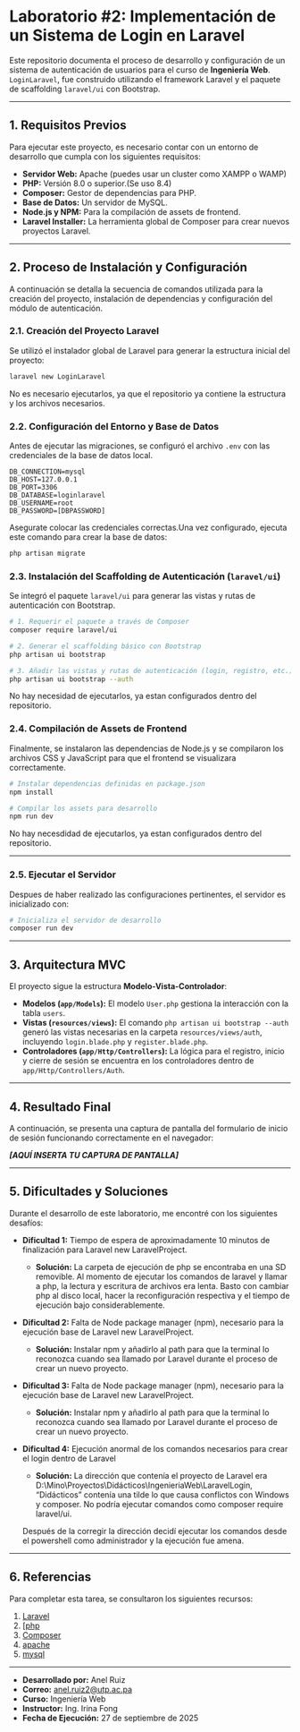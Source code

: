 
# Laboratorio #2: Implementación de un Sistema de Login en Laravel

Este repositorio documenta el proceso de desarrollo y configuración de un sistema de autenticación de usuarios para el curso de **Ingeniería Web**. `LoginLaravel`, fue construido utilizando el framework Laravel y el paquete de scaffolding `laravel/ui` con Bootstrap.

---

## 1. Requisitos Previos

Para ejecutar este proyecto, es necesario contar con un entorno de desarrollo que cumpla con los siguientes requisitos:

*   **Servidor Web:** Apache (puedes usar un cluster como XAMPP o WAMP)
*   **PHP:** Versión 8.0 o superior.(Se uso 8.4)
*   **Composer:** Gestor de dependencias para PHP.
*   **Base de Datos:** Un servidor de MySQL.
*   **Node.js y NPM:** Para la compilación de assets de frontend.
*   **Laravel Installer:** La herramienta global de Composer para crear nuevos proyectos Laravel.

---

## 2. Proceso de Instalación y Configuración

A continuación se detalla la secuencia de comandos utilizada para la creación del proyecto, instalación de dependencias y configuración del módulo de autenticación.

### 2.1. Creación del Proyecto Laravel

Se utilizó el instalador global de Laravel para generar la estructura inicial del proyecto:

```bash
laravel new LoginLaravel
```

No es necesario ejecutarlos, ya que el repositorio ya contiene la estructura y los archivos necesarios.

### 2.2. Configuración del Entorno y Base de Datos

Antes de ejecutar las migraciones, se configuró el archivo `.env` con las credenciales de la base de datos local.

```dotenv
DB_CONNECTION=mysql
DB_HOST=127.0.0.1
DB_PORT=3306
DB_DATABASE=loginlaravel
DB_USERNAME=root
DB_PASSWORD=[DBPASSWORD]
```
Asegurate colocar las credenciales correctas.Una vez configurado, ejecuta este comando para crear la base de datos:

```bash
php artisan migrate
```

### 2.3. Instalación del Scaffolding de Autenticación (`laravel/ui`)

Se integró el paquete `laravel/ui` para generar las vistas y rutas de autenticación con Bootstrap.


```bash
# 1. Requerir el paquete a través de Composer
composer require laravel/ui

# 2. Generar el scaffolding básico con Bootstrap
php artisan ui bootstrap

# 3. Añadir las vistas y rutas de autenticación (login, registro, etc.)
php artisan ui bootstrap --auth
```
No hay necesidad de ejecutarlos, ya estan configurados dentro del repositorio.

### 2.4. Compilación de Assets de Frontend

Finalmente, se instalaron las dependencias de Node.js y se compilaron los archivos CSS y JavaScript para que el frontend se visualizara correctamente.

```bash
# Instalar dependencias definidas en package.json
npm install

# Compilar los assets para desarrollo
npm run dev
```
No hay necesdidad de ejecutarlos, ya estan configurados dentro del repositorio.

---
### 2.5. Ejecutar el Servidor

Despues de haber realizado las configuraciones pertinentes, el servidor es inicializado con:

```bash
# Inicializa el servidor de desarrollo
composer run dev
```

---
## 3. Arquitectura MVC

El proyecto sigue la estructura **Modelo-Vista-Controlador**:
*   **Modelos (`app/Models`):** El modelo `User.php` gestiona la interacción con la tabla `users`.
*   **Vistas (`resources/views`):** El comando `php artisan ui bootstrap --auth` generó las vistas necesarias en la carpeta `resources/views/auth`, incluyendo `login.blade.php` y `register.blade.php`.
*   **Controladores (`app/Http/Controllers`):** La lógica para el registro, inicio y cierre de sesión se encuentra en los controladores dentro de `app/Http/Controllers/Auth`.

---

## 4. Resultado Final

A continuación, se presenta una captura de pantalla del formulario de inicio de sesión funcionando correctamente en el navegador:

_**[AQUÍ INSERTA TU CAPTURA DE PANTALLA]**_

---

## 5. Dificultades y Soluciones

Durante el desarrollo de este laboratorio, me encontré con los siguientes desafíos:

*   **Dificultad 1:** Tiempo de espera de aproximadamente 10 minutos de finalización para Laravel new LaravelProject. 
    *   **Solución:** La carpeta de ejecución de php se encontraba en una SD removible. Al momento de ejecutar los comandos de laravel y llamar a php, la lectura y escritura de archivos era lenta. Basto con cambiar php al disco local, hacer la reconfiguración respectiva y el tiempo de ejecución bajo considerablemente. 

*   **Dificultad 2:** Falta de Node package manager (npm), necesario para la ejecución base de Laravel new LaravelProject.
    *   **Solución:** Instalar npm y añadirlo al path para que la terminal lo reconozca cuando sea llamado por Laravel durante el proceso de crear un nuevo proyecto.

*   **Dificultad 3:** Falta de Node package manager (npm), necesario para la ejecución base de Laravel new LaravelProject.
    *   **Solución:** Instalar npm y añadirlo al path para que la terminal lo reconozca cuando sea llamado por Laravel durante el proceso de crear un nuevo proyecto.

*   **Dificultad 4:** Ejecución anormal de los comandos necesarios para crear el login dentro de Laravel
    *   **Solución:** La dirección que contenía el proyecto de Laravel era D:\Mino\Proyectos\Didácticos\IngenieriaWeb\LaravelLogin, “Didácticos” contenía una tilde lo que causa conflictos con Windows y composer. No podría ejecutar comandos como composer require laravel/ui.  

    Después de la corregir la dirección decidí ejecutar los comandos desde el powershell como administrador y la ejecución fue amena. 


---

## 6. Referencias

Para completar esta tarea, se consultaron los siguientes recursos:

1.  [Laravel](https://laravel.com)
2.  [[php](https://www.php.net)
3.  [Composer](https://getcomposer.org)
4. [apache](https://httpd.apache.org)
5. [mysql](https://www.mysql.com)

---

*   **Desarrollado por:** Anel Ruiz
*   **Correo:** anel.ruiz2@utp.ac.pa
*   **Curso:** Ingeniería Web
*   **Instructor:** Ing. Irina Fong
*   **Fecha de Ejecución:** 27 de septiembre de 2025

```